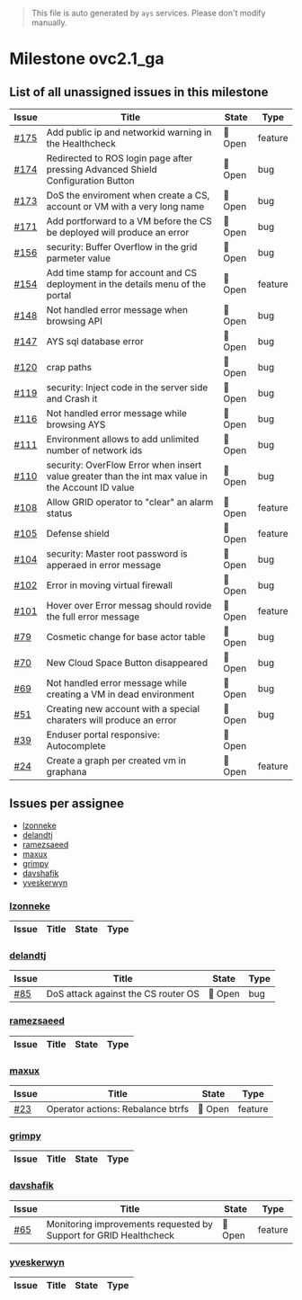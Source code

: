 > This file is auto generated by `ays` services. Please don't modify manually.

# Milestone ovc2.1_ga

## List of all unassigned issues in this milestone

|Issue|Title|State|Type|
|-----|-----|-----|---|
|[#175](https://github.com/0-complexity/openvcloud/issues/175)|Add public ip  and networkid warning in the Healthcheck|:red_circle: Open|feature|
|[#174](https://github.com/0-complexity/openvcloud/issues/174)|Redirected to ROS login page after pressing Advanced Shield Configuration Button|:red_circle: Open|bug|
|[#173](https://github.com/0-complexity/openvcloud/issues/173)|DoS the enviroment when create a CS, account or VM with a very long name|:red_circle: Open|bug|
|[#171](https://github.com/0-complexity/openvcloud/issues/171)|Add portforward to a VM before the CS be deployed will produce an error|:red_circle: Open|bug|
|[#156](https://github.com/0-complexity/openvcloud/issues/156)|security: Buffer Overflow in the grid parmeter value|:red_circle: Open|bug|
|[#154](https://github.com/0-complexity/openvcloud/issues/154)|Add time stamp for account and CS deployment in the details menu of the portal|:red_circle: Open|feature|
|[#148](https://github.com/0-complexity/openvcloud/issues/148)|Not handled error message when browsing API|:red_circle: Open|bug|
|[#147](https://github.com/0-complexity/openvcloud/issues/147)|AYS sql database error|:red_circle: Open|bug|
|[#120](https://github.com/0-complexity/openvcloud/issues/120)|crap paths|:red_circle: Open|bug|
|[#119](https://github.com/0-complexity/openvcloud/issues/119)|security: Inject code in the server side and Crash it|:red_circle: Open|bug|
|[#116](https://github.com/0-complexity/openvcloud/issues/116)|Not handled error message while browsing AYS|:red_circle: Open|bug|
|[#111](https://github.com/0-complexity/openvcloud/issues/111)|Environment allows to add unlimited number of network ids|:red_circle: Open|bug|
|[#110](https://github.com/0-complexity/openvcloud/issues/110)|security: OverFlow Error when insert value greater than the int max value in the Account ID value|:red_circle: Open|bug|
|[#108](https://github.com/0-complexity/openvcloud/issues/108)|Allow GRID operator to "clear" an alarm status|:red_circle: Open|feature|
|[#105](https://github.com/0-complexity/openvcloud/issues/105)|Defense shield|:red_circle: Open|feature|
|[#104](https://github.com/0-complexity/openvcloud/issues/104)|security: Master root password is apperaed in error message|:red_circle: Open|bug|
|[#102](https://github.com/0-complexity/openvcloud/issues/102)|Error in moving virtual firewall|:red_circle: Open|bug|
|[#101](https://github.com/0-complexity/openvcloud/issues/101)|Hover over Error messag should rovide the full error message|:red_circle: Open|feature|
|[#79](https://github.com/0-complexity/openvcloud/issues/79)|Cosmetic change for base actor table|:red_circle: Open|bug|
|[#70](https://github.com/0-complexity/openvcloud/issues/70)|New Cloud Space Button disappeared|:red_circle: Open|bug|
|[#69](https://github.com/0-complexity/openvcloud/issues/69)|Not handled error message while creating a VM in dead environment|:red_circle: Open|bug|
|[#51](https://github.com/0-complexity/openvcloud/issues/51)|Creating new account with a special charaters will produce an error|:red_circle: Open|bug|
|[#39](https://github.com/0-complexity/openvcloud/issues/39)|Enduser portal responsive: Autocomplete|:red_circle: Open||
|[#24](https://github.com/0-complexity/openvcloud/issues/24)|Create a graph per created vm in graphana|:red_circle: Open|feature|


## Issues per assignee
- [lzonneke](#lzonneke)
- [delandtj](#delandtj)
- [ramezsaeed](#ramezsaeed)
- [maxux](#maxux)
- [grimpy](#grimpy)
- [davshafik](#davshafik)
- [yveskerwyn](#yveskerwyn)



### [lzonneke](https://github.com/lzonneke)

|Issue|Title|State|Type|
|-----|-----|-----|----|


### [delandtj](https://github.com/delandtj)

|Issue|Title|State|Type|
|-----|-----|-----|----|
|[#85](https://github.com/0-complexity/openvcloud/issues/85)|DoS attack against the CS router OS|:red_circle: Open|bug|


### [ramezsaeed](https://github.com/ramezsaeed)

|Issue|Title|State|Type|
|-----|-----|-----|----|


### [maxux](https://github.com/maxux)

|Issue|Title|State|Type|
|-----|-----|-----|----|
|[#23](https://github.com/0-complexity/openvcloud/issues/23)|Operator actions: Rebalance btrfs|:red_circle: Open|feature|


### [grimpy](https://github.com/grimpy)

|Issue|Title|State|Type|
|-----|-----|-----|----|


### [davshafik](https://github.com/davshafik)

|Issue|Title|State|Type|
|-----|-----|-----|----|
|[#65](https://github.com/0-complexity/openvcloud/issues/65)|Monitoring improvements requested by Support for GRID Healthcheck|:red_circle: Open|feature|


### [yveskerwyn](https://github.com/yveskerwyn)

|Issue|Title|State|Type|
|-----|-----|-----|----|

